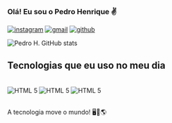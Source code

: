 ### Olá! Eu sou o Pedro Henrique ✌️

[![instagram](https://img.shields.io/badge/Instagram-E4405F?style=for-the-badge&logo=instagram&logoColor=white)](https://www.instagram.com/pedrohenriqsi)
[![gmail](https://img.shields.io/badge/Gmail-D14836?style=for-the-badge&logo=gmail&logoColor=white)](mailto:pedrohenriq050@gmail.com)
[![github](https://img.shields.io/badge/GitHub-100000?style=for-the-badge&logo=github&logoColor=white)](https://github.com/pedrohenrryq)

![Pedro H. GitHub stats](https://github-readme-stats.vercel.app/api?username=pedrohenrryq&show_icons=true&theme=dracula)

## Tecnologias que eu uso no meu dia

<div styl="display: inline_block"><br/>
  <img align="center" alt="HTML 5" src="https://img.shields.io/badge/HTML5-E34F26?style=for-the-badge&logo=html5&logoColor=white"/>
  <img align="center" alt="HTML 5" src="https://img.shields.io/badge/CSS3-1572B6?style=for-the-badge&logo=css3&logoColor=white"/>
  <img align="center" alt="HTML 5" src="https://img.shields.io/badge/JavaScript-F7DF1E?style=for-the-badge&logo=javascript&logoColor=black"/>
</div><br/>

A tecnologia move o mundo! 🖥️🚀🌎
